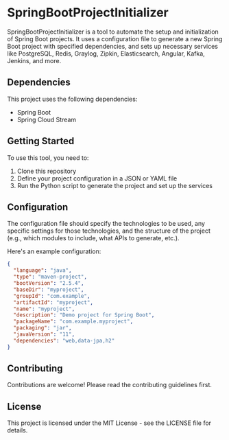 # SpringBootProjectInitializer

SpringBootProjectInitializer is a tool to automate the setup and initialization of Spring Boot projects. It uses a configuration file to generate a new Spring Boot project with specified dependencies, and sets up necessary services like PostgreSQL, Redis, Graylog, Zipkin, Elasticsearch, Angular, Kafka, Jenkins, and more.

## Dependencies

This project uses the following dependencies:

- Spring Boot
- Spring Cloud Stream

## Getting Started

To use this tool, you need to:

1. Clone this repository
2. Define your project configuration in a JSON or YAML file
3. Run the Python script to generate the project and set up the services

## Configuration

The configuration file should specify the technologies to be used, any specific settings for those technologies, and the structure of the project (e.g., which modules to include, what APIs to generate, etc.).

Here's an example configuration:

```json
{
  "language": "java",
  "type": "maven-project",
  "bootVersion": "2.5.4",
  "baseDir": "myproject",
  "groupId": "com.example",
  "artifactId": "myproject",
  "name": "myproject",
  "description": "Demo project for Spring Boot",
  "packageName": "com.example.myproject",
  "packaging": "jar",
  "javaVersion": "11",
  "dependencies": "web,data-jpa,h2"
}
```

## Contributing
Contributions are welcome! Please read the contributing guidelines first.

## License
This project is licensed under the MIT License - see the LICENSE file for details.
